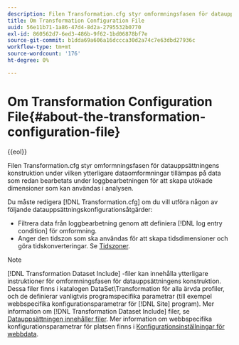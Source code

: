 ```yaml
---
description: Filen Transformation.cfg styr omformningsfasen för datauppsättningens konstruktion under vilken ytterligare dataomformningar tillämpas på data som redan bearbetats under loggbearbetningen för att skapa utökade dimensioner som kan användas i analysen.
title: Om Transformation Configuration File
uuid: 56e11b71-1a86-47d4-8d2a-2795532b0770
exl-id: 860562d7-6ed3-486b-9f62-1bd06878bf7e
source-git-commit: b1dda69a606a16dccca30d2a74c7e63dbd27936c
workflow-type: tm+mt
source-wordcount: '176'
ht-degree: 0%

---
```


# Om Transformation Configuration File{#about-the-transformation-configuration-file}

{{eol}}

Filen Transformation.cfg styr omformningsfasen för datauppsättningens konstruktion under vilken ytterligare dataomformningar tillämpas på data som redan bearbetats under loggbearbetningen för att skapa utökade dimensioner som kan användas i analysen.

Du måste redigera [!DNL Transformation.cfg] om du vill utföra någon av följande datauppsättningskonfigurationsåtgärder:

* Filtrera data från loggbearbetning genom att definiera [!DNL log entry condition] för omformning.
* Anger den tidszon som ska användas för att skapa tidsdimensioner och göra tidskonverteringar. Se [Tidszoner](../../../home/c-dataset-const-proc/c-trans-config-file/c-spec-trans-param/c-time-zones.md#concept-9cf16b1cb4874f7d85e1dd950fdb4956).

>[!NOTE]
>
>[!DNL Transformation Dataset Include] -filer kan innehålla ytterligare instruktioner för omformningsfasen för datauppsättningens konstruktion. Dessa filer finns i katalogen DataSet\Transformation för alla ärvda profiler, och de definierar vanligtvis programspecifika parametrar (till exempel webbspecifika konfigurationsparametrar för [!DNL Site] program). Mer information om [!DNL Transformation Dataset Include] filer, se [Datauppsättningen innehåller filer](../../../home/c-dataset-const-proc/c-dataset-inc-files/c-abt-dataset-inc-files.md). Mer information om webbspecifika konfigurationsparametrar för platsen finns i [Konfigurationsinställningar för webbdata](../../../home/c-dataset-const-proc/c-config-web-data/c-config-web-data.md#concept-9a306b65483a484bb3f6f3c1d7e77519).
